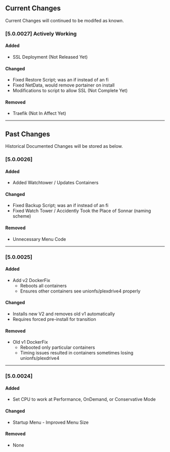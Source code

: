 ## Current Changes
Current Changes will continued to be modifed as known.

### [5.0.0027] Actively Working
#### Added
- SSL Deployment (Not Released Yet)

#### Changed
- Fixed Restore Script; was an if instead of an fi
- Fixed NetData, would remove portainer on install
- Modifications to script to allow SSL (Not Complete Yet)

#### Removed
- Traefik (Not In Affect Yet)

-------------------------------------------------------
## Past Changes
Historical Documented Changes will be stored as below.

### [5.0.0026] 
#### Added
- Added Watchtower / Updates Containers

#### Changed
- Fixed Backup Script; was an if instead of an fi
- Fixed Watch Tower / Accidently Took the Place of Sonnar (naming scheme)

#### Removed
- Unnecessary Menu Code

--------------------------------------------------------

### [5.0.0025]
#### Added
- Add v2 DockerFix
  - Reboots all containers 
  - Ensures other containers see unionfs/plexdrive4 properly

#### Changed
- Installs new V2 and removes old v1 automatically
- Requires forced pre-install for transition

#### Removed
- Old v1 DockerFix
  - Rebooted only particular containers
  - Timing issues resulted in containers sometimes losing unionfs/plexdrive4

-------------------------------------------------------

### [5.0.0024]
#### Added
- Set CPU to work at Performance, OnDemand, or Conservative Mode

#### Changed
- Startup Menu - Improved Menu Size

#### Removed
- None
